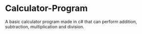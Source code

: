 # Calculator-Program
A basic calculator program made in c# that can perform addition, subtraction, multiplication and division.
